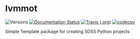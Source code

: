 # lvmmot

![Versions](https://img.shields.io/badge/python->3.7-blue)
[![Documentation Status](https://readthedocs.org/projects/sdss-lvmmot/badge/?version=latest)](https://sdss-lvmmot.readthedocs.io/en/latest/?badge=latest)
[![Travis (.org)](https://img.shields.io/travis/sdss/lvmmot)](https://travis-ci.org/sdss/lvmmot)
[![codecov](https://codecov.io/gh/sdss/lvmmot/branch/main/graph/badge.svg)](https://codecov.io/gh/sdss/lvmmot)

Simple Template package for creating SDSS Python projects
